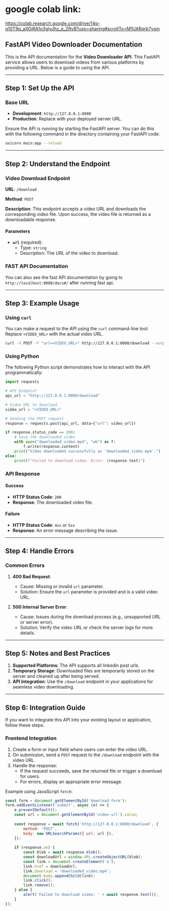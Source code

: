 # google colab link:

https://colab.research.google.com/drive/14q-q10T9q_aXGjRA1o3glyJhz_e_ZRvB?usp=sharing#scrollTo=M1UARqrb7ysm

## FastAPI Video Downloader Documentation

This is the API documentation for the **Video Downloader API**. This FastAPI service allows users to download videos from various platforms by providing a URL. Below is a guide to using the API.

---

## Step 1: Set Up the API

### Base URL
- **Development**: `http://127.0.0.1:8000`
- **Production**: Replace with your deployed server URL.

Ensure the API is running by starting the FastAPI server. You can do this with the following command in the directory containing your FastAPI code:

```bash
uvicorn main:app --reload
```

---

## Step 2: Understand the Endpoint

### Video Download Endpoint
**URL**: `/download`

**Method**: `POST`

**Description**: This endpoint accepts a video URL and downloads the corresponding video file. Upon success, the video file is returned as a downloadable response.

#### Parameters
- **`url`** (required):
  - Type: `string`
  - Description: The URL of the video to download.
 
### FAST API Documentation

You can also see the fast API documentation by going to `http://localhost:8000/docs#/` after running fast api.

---

## Step 3: Example Usage

### Using `curl`
You can make a request to the API using the `curl` command-line tool. Replace `<VIDEO_URL>` with the actual video URL.

```bash
curl -X POST -F "url=<VIDEO_URL>" http://127.0.0.1:8000/download --output downloaded_video.mp4
```

### Using Python
The following Python script demonstrates how to interact with the API programmatically:

```python
import requests

# API Endpoint
api_url = "http://127.0.0.1:8000/download"

# Video URL to download
video_url = "<VIDEO_URL>"

# Sending the POST request
response = requests.post(api_url, data={"url": video_url})

if response.status_code == 200:
    # Save the downloaded video
    with open("downloaded_video.mp4", "wb") as f:
        f.write(response.content)
    print("Video downloaded successfully as 'downloaded_video.mp4'.")
else:
    print(f"Failed to download video. Error: {response.text}")
```

### API Response
#### Success
- **HTTP Status Code**: `200`
- **Response**: The downloaded video file.

#### Failure
- **HTTP Status Code**: `4xx` or `5xx`
- **Response**: An error message describing the issue.

---

## Step 4: Handle Errors

### Common Errors
1. **400 Bad Request**:
   - Cause: Missing or invalid `url` parameter.
   - Solution: Ensure the `url` parameter is provided and is a valid video URL.

2. **500 Internal Server Error**:
   - Cause: Issues during the download process (e.g., unsupported URL or server error).
   - Solution: Verify the video URL or check the server logs for more details.

---

## Step 5: Notes and Best Practices

1. **Supported Platforms**: The API supports all linkedin post urls.
2. **Temporary Storage**: Downloaded files are temporarily stored on the server and cleaned up after being served.
3. **API Integration**: Use the `/download` endpoint in your applications for seamless video downloading.

---

## Step 6: Integration Guide

If you want to integrate this API into your existing layout or application, follow these steps:

### **Frontend Integration**
1. Create a form or input field where users can enter the video URL.
2. On submission, send a `POST` request to the `/download` endpoint with the video URL.
3. Handle the response:
   - If the request succeeds, save the returned file or trigger a download for users.
   - For errors, display an appropriate error message.

Example using JavaScript `fetch`:

```javascript
const form = document.getElementById('download-form');
form.addEventListener('submit', async (e) => {
    e.preventDefault();
    const url = document.getElementById('video-url').value;
    
    const response = await fetch('http://127.0.0.1:8000/download', {
        method: 'POST',
        body: new URLSearchParams({ url: url }),
    });
    
    if (response.ok) {
        const blob = await response.blob();
        const downloadUrl = window.URL.createObjectURL(blob);
        const link = document.createElement('a');
        link.href = downloadUrl;
        link.download = 'downloaded_video.mp4';
        document.body.appendChild(link);
        link.click();
        link.remove();
    } else {
        alert('Failed to download video: ' + await response.text());
    }
});
```
